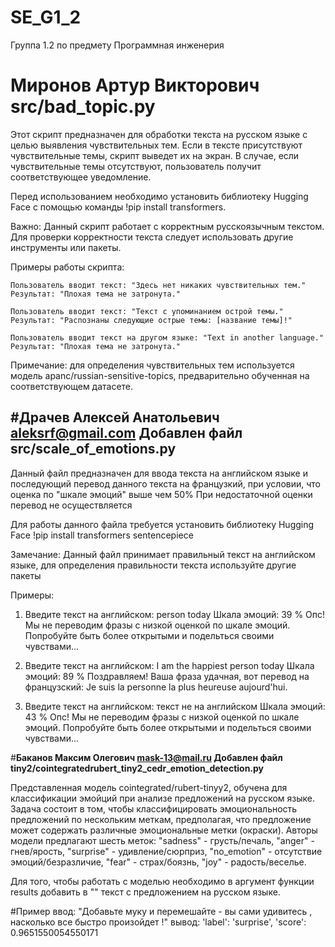 # SE_G1_2
Группа 1.2 по предмету Программная инженерия

# Миронов Артур Викторович  src/bad_topic.py
Этот скрипт предназначен для обработки текста на русском языке с целью выявления чувствительных тем. Если в тексте присутствуют чувствительные темы, скрипт выведет их на экран. В случае, если чувствительные темы отсутствуют, пользователь получит соответствующее уведомление.

Перед использованием необходимо установить библиотеку Hugging Face с помощью команды !pip install transformers.

Важно: Данный скрипт работает с корректным русскоязычным текстом. Для проверки корректности текста следует использовать другие инструменты или пакеты.

Примеры работы скрипта:

    Пользователь вводит текст: "Здесь нет никаких чувствительных тем." Результат: "Плохая тема не затронута."

    Пользователь вводит текст: "Текст с упоминанием острой темы." Результат: "Распознаны следующие острые темы: [название темы]!"

    Пользователь вводит текст на другом языке: "Text in another language." Результат: "Плохая тема не затронута."

Примечание: для определения чувствительных тем используется модель apanc/russian-sensitive-topics, предварительно обученная на соответствующем датасете.

#Драчев Алексей Анатольевич aleksrf@gmail.com
Добавлен файл src/scale_of_emotions.py
---------------------------------------
Данный файл предназначен для ввода текста на английском языке и 
последующий перевод данного текста на французкий, при условии, что оценка по "шкале эмоций" выше чем 50%
При недостаточной оценки перевод не осуществляется

Для работы данного файла требуется установить библиотеку Hugging Face
!pip install transformers sentencepiece

Замечание: Данный файл принимает правильный текст на английском языке, для определения правильности текста используйте другие пакеты

Примеры:
1) Введите текст на английском: person today
Шкала эмоций: 39 %
Опс! Мы не переводим фразы с низкой оценкой по шкале эмоций. Попробуйте быть более открытыми и подельться своими чувствами...

2) Введите текст на английском: I am the happiest person today
Шкала эмоций: 89 %
Поздравляем! Ваша фраза удачная, вот перевод на французский:
Je suis la personne la plus heureuse aujourd'hui.

3) Введите текст на английском: текст не на английском
Шкала эмоций: 43 %
Опс! Мы не переводим фразы с низкой оценкой по шкале эмоций. Попробуйте быть более открытыми и подельться своими чувствами...

#**Баканов Максим Олегович mask-13@mail.ru Добавлен файл tiny2/cointegratedrubert_tiny2_cedr_emotion_detection.py**

Представленная модель cointegrated/rubert-tinyy2, обучена для классификации эмойций при анализе предложений на русском языке. 
Задача состоит в том, чтобы классифицировать эмоциональность предложений по нескольким меткам, предполагая, что предложение может содержать различные эмоциональные метки (окраски).
Авторы модели предлагают шесть меток: "sadness" - грусть/печаль, "anger" - гнев/ярость, "surprise" - удивление/сюрприз, "no_emotion" - отсутствие эмоций/безразличие, "fear" - страх/боязнь, "joy" - радость/веселье.

Для того, чтобы работать с моделью необходимо в аргумент функции results добавить в "" текст с предложением на русском языке.

#Пример
ввод: "Добавьте муку и перемешайте - вы сами удивитесь , насколько все быстро произойдет !"
вывод: 'label': 'surprise', 'score': 0.9651550054550171
